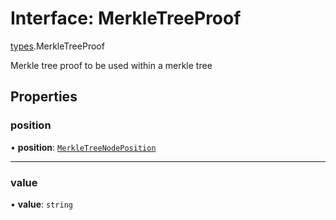 # Interface: MerkleTreeProof

[types](../modules/types.md).MerkleTreeProof

Merkle tree proof to be used within a merkle tree

## Properties

### position

• **position**: [`MerkleTreeNodePosition`](../enums/types.MerkleTreeNodePosition.md)

___

### value

• **value**: `string`
